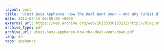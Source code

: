 ```yaml
---
layout: post
title: "uTest Buys Apphance: How The Deal Went Down – And Why (uTest Blog)"
date: 2012-08-15 00:00:00 +0200
external_url: https://web.archive.org/web/20130330133132/http://blog.utest.com/utest-buys-apphance-how-the-deal-went-down-and-why/2012/08/
archive_type: pdf
archive_url: utest-buys-apphance-how-the-deal-went-down.pdf
lang: en
tags: apphance
---
```

